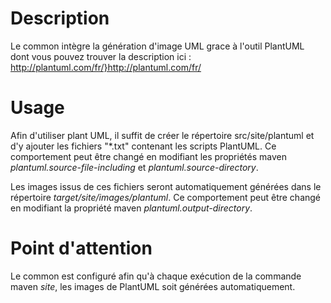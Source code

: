 # Description

 Le common intègre la génération d'image UML grace à l'outil PlantUML dont vous pouvez trouver la description ici : http://plantuml.com/fr/}http://plantuml.com/fr/

# Usage

 Afin d'utiliser plant UML, il suffit de créer le répertoire src/site/plantuml et d'y ajouter les fichiers "*.txt" contenant les scripts PlantUML.
 Ce comportement peut être changé en modifiant les propriétés maven *plantuml.source-file-including* et *plantuml.source-directory*.

 Les images issus de ces fichiers seront automatiquement générées dans le répertoire *target/site/images/plantuml*.
 Ce comportement peut être changé en modifiant la propriété maven *plantuml.output-directory*.

# Point d'attention

 Le common est configuré afin qu'à chaque exécution de la commande maven *site*, les images de PlantUML soit générées automatiquement.
